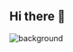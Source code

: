 ## Hi there 👋
![background](https://github.com/user-attachments/assets/d5533219-692e-408e-8a97-4106ab2f1f51)
